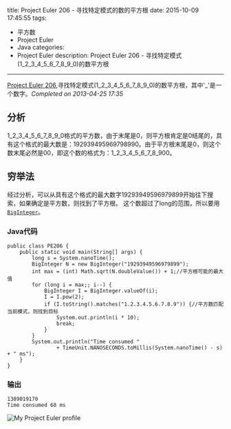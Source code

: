 title: Project Euler 206 - 寻找特定模式的数的平方根 
date: 2015-10-09 17:45:55
tags:
- 平方数
- Project Euler
- Java
categories:
- Project Euler
description: Project Euler 206 - 寻找特定模式(1_2_3_4_5_6_7_8_9_0)的数平方根 
---
[Project Euler 206](https://projecteuler.net/problem=206),寻找特定模式(1\_2\_3\_4\_5\_6\_7\_8\_9\_0)的数平方根，其中'_'是一个数字。*Completed on 2013-04-25  17:35*
<!--more-->
## 分析
1_2_3_4_5_6_7_8_9_0格式的平方数，由于末尾是0，则平方根肯定是0结尾的，具有这个格式的最大数是：192939495969798990。由于平方根末尾是0，则这个数末尾必然是00，即这个数的格式为：1_2_3_4_5_6_7_8_900。

## 穷举法
经过分析，可以从具有这个格式的最大数字19293949596979899开始往下搜索，如果确定是平方数，则找到了平方根。
这个数超过了long的范围，所以要用[`BigInteger`](http://docs.oracle.com/javase/7/docs/api/java/math/BigInteger.html)。

### Java代码
```
public class PE206 {
    public static void main(String[] args) {
        long s = System.nanoTime();
        BigInteger N = new BigInteger("19293949596979899");
        int max = (int) Math.sqrt(N.doubleValue()) + 1;//平方根可能的最大值
        for (long i = max;; i--) {
            BigInteger I = BigInteger.valueOf(i);
            I = I.pow(2);
            if (I.toString().matches("1.2.3.4.5.6.7.8.9")) {//平方数匹配当前模式，则找到目标
                System.out.println(i * 10);
                break;
            }
        }
        System.out.println("Time consumed "
                + TimeUnit.NANOSECONDS.toMillis(System.nanoTime() - s) + " ms");
    }
}
```

### 输出
```
1389019170
Time consumed 68 ms
```

![My Project Euler profile](https://projecteuler.net/profile/cwjcsu.png)